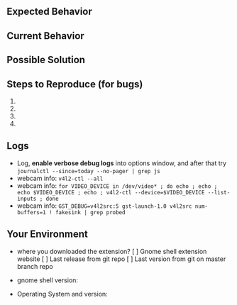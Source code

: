 <!--- Provide a general summary of the issue in the Title above -->

## Expected Behavior
<!--- If you're describing a bug, tell us what should happen -->
<!--- If you're suggesting a change/improvement, tell us how it should work -->

## Current Behavior
<!--- If describing a bug, tell us what happens instead of the expected behavior -->
<!--- If suggesting a change/improvement, explain the difference from current behavior -->

## Possible Solution
<!--- Not obligatory, but suggest a fix/reason for the bug, -->
<!--- or ideas how to implement the addition or change -->

## Steps to Reproduce (for bugs)
<!--- Provide a link to a live example, or an unambiguous set of steps to -->
<!--- reproduce this bug. Include code to reproduce, if relevant -->
1.
2.
3.
4.

## Logs
<!--- Providing logs helps us come up with a solution that is most useful in the real world -->
 * Log, **enable verbose debug logs** into options window, and after that try  
 `journalctl --since=today --no-pager | grep js`
 * webcam info:
 `v4l2-ctl --all`
 * webcam info:
 `for VIDEO_DEVICE in /dev/video* ; do echo ; echo ; echo $VIDEO_DEVICE ; echo ; v4l2-ctl --device=$VIDEO_DEVICE --list-inputs ; done`
 * webcam info:
 `GST_DEBUG=v4l2src:5 gst-launch-1.0 v4l2src num-buffers=1 ! fakesink | grep probed`

## Your Environment
<!--- Include as many relevant details about the environment you experienced the bug in -->
* where you downloaded the extension?
 [ ] Gnome shell extension website
 [ ] Last release from git repo
 [ ] Last version from git on master branch repo
* gnome shell version:

* Operating System and version:
